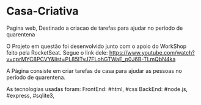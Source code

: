 # Casa-Criativa
Pagina web, Destinado a criacao de tarefas para ajudar no período de quarentena

O Projeto em questão foi desenvolvido junto com o apoio do WorkShop feito pela RocketSeat.
Segue o link dele:
https://www.youtube.com/watch?v=cprMYC8PCVY&list=PL85ITvJ7FLohGTWaE_p0J6B-TLmQbN4ka


A Página consiste em criar tarefas de casa para ajudar as pessoas no período de quarentena. 

As tecnologias usadas foram:
FrontEnd: #html, #css
BackEnd: #node.js, #express, #sqlite3, 
